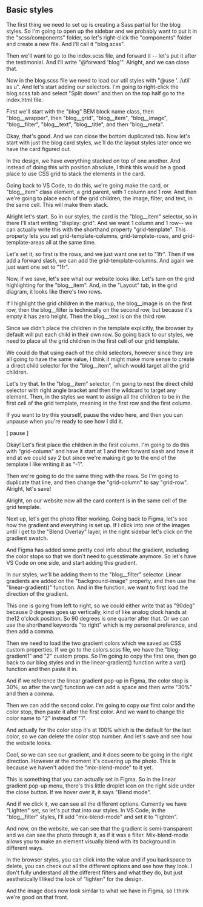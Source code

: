 ## Basic styles

The first thing we need to set up is creating a Sass partial for the blog styles. So I'm going to open up the sidebar and we probably want to put it in the "scss/components" folder, so let's right-click the "components" folder and create a new file. And I'll call it "blog.scss".

Then we'll want to go to the index.scss file, and forward it -- let's put it after the testimonial. And I'll write "@forward 'blog'". Alright, and we can close that.

Now in the blog.scss file we need to load our util styles with "@use '../util' as u". And let's start adding our selectors. I'm going to right-click the blog.scss tab and select "Split down" and then on the top half go to the index.html file.

First we'll start with the "blog" BEM block name class, then "blog\_\_wrapper", then "blog\_\_grid", "blog\_\_item", "blog\_\_image", "blog\_\_filter", "blog\_\_text", "blog\_\_title", and then "blog\_\_meta".

Okay, that's good. And we can close the bottom duplicated tab. Now let's start with just the blog card styles, we'll do the layout styles later once we have the card figured out.

In the design, we have everything stacked on top of one another. And instead of doing this with position absolute, I think this would be a good place to use CSS grid to stack the elements in the card.

Going back to VS Code, to do this, we're going make the card, or "blog\_\_item" class element, a grid parent, with 1 column and 1 row. And then we're going to place each of the grid children, the image, filter, and text, in the same cell. This will make them stack.

Alright let's start. So in our styles, the card is the "blog\_\_item" selector, so in there I'll start writing "display: grid". And we want 1 column and 1 row-- we can actually write this with the shorthand property "grid-template". This property lets you set grid-template-columns, grid-template-rows, and grid-template-areas all at the same time.

Let's set it, so first is the rows, and we just want one set to "1fr". Then if we add a forward slash, we can add the grid-template-columns. And again we just want one set to "1fr".

Now, if we save, let's see what our website looks like. Let's turn on the grid highlighting for the "blog\_\_item". And, in the "Layout" tab, in the grid diagram, it looks like there's two rows.

If I highlight the grid children in the markup, the blog\_\_image is on the first row, then the blog\_\_filter is technically on the second row, but because it's empty it has zero height. Then the blog\_\_text is on the third row.

Since we didn't place the children in the template explicitly, the browser by default will put each child in their own row. So going back to our styles, we need to place all the grid children in the first cell of our grid template.

We could do that using each of the child selectors, however since they are all going to have the same value, I think it might make more sense to create a direct child selector for the "blog\_\_item", which would target all the grid children.

Let's try that. In the "blog\_\_item" selector, I'm going to nest the direct child selector with right angle bracket and then the wildcard to target any element. Then, in the styles we want to assign all the children to be in the first cell of the grid template, meaning in the first row and the first column.

If you want to try this yourself, pause the video here, and then you can unpause when you're ready to see how I did it.

[ pause ]

Okay! Let's first place the children in the first column. I'm going to do this with "grid-column" and have it start at 1 and then forward slash and have it end at we could say 2 but since we're making it go to the end of the template I like writing it as "-1".

Then we're going to do the same thing with the rows. So I'm going to duplicate that line, and then change the "grid-column" to say "grid-row". Alright, let's save!

Alright, on our website now all the card content is in the same cell of the grid template.

Next up, let's get the photo filter working. Going back to Figma, let's see how the gradient and everything is set up. If I click into one of the images until I get to the "Blend Overlay" layer, in the right sidebar let's click on the gradient swatch.

And Figma has added some pretty cool info about the gradient, including the color stops so that we don't need to guesstimate anymore. So let's have VS Code on one side, and start adding this gradient.

In our styles, we'll be adding them to the "blog\_\_filter" selector. Linear gradients are added on the "background-image" property, and then use the "linear-gradient()" function. And in the function, we want to first load the direction of the gradient.

This one is going from left to right, so we could either write that as "90deg" because 0 degrees goes up vertically, kind of like analog clock hands at the12 o'clock position. So 90 degrees is one quarter after that. Or we can use the shorthand keywords "to right" which is my personal preference, and then add a comma.

Then we need to load the two gradient colors which we saved as CSS custom properties. If we go to the colors.scss file, we have the "blog-gradient1" and "2" custom props. So I'm going to copy the first one, then go back to our blog styles and in the linear-gradient() function write a var() function and then paste it in.

And if we reference the linear gradient pop-up in Figma, the color stop is 30%, so after the var() function we can add a space and then write "30%" and then a comma.

Then we can add the second color. I'm going to copy our first color and the color stop, then paste it after the first color. And we want to change the color name to "2" instead of "1".

And actually for the color stop it's at 100% which is the default for the last color, so we can delete the color stop number. And let's save and see how the website looks.

Cool, so we can see our gradient, and it does seem to be going in the right direction. However at the moment it's covering up the photo. This is because we haven't added the "mix-blend-mode" to it yet.

This is something that you can actually set in Figma. So in the linear gradient pop-up menu, there's this little droplet icon on the right side under the close button. If we hover over it, it says "Blend mode".

And if we click it, we can see all the different options. Currently we have "Lighten" set, so let's put that into our styles. In VS Code, in the "blog\_\_filter" styles, I'll add "mix-blend-mode" and set it to "lighten".

And now, on the website, we can see that the gradient is semi-transparent and we can see the photo through it, as if it was a filter. Mix-blend-mode allows you to make an element visually blend with its background in different ways.

In the browser styles, you can click into the value and if you backspace to delete, you can check out all the different options and see how they look. I don't fully understand all the different filters and what they do, but just aesthetically I liked the look of "lighten" for the design.

And the image does now look similar to what we have in Figma, so I think we're good on that front.

